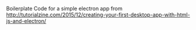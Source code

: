 Boilerplate Code for a simple electron app from
http://tutorialzine.com/2015/12/creating-your-first-desktop-app-with-html-js-and-electron/

